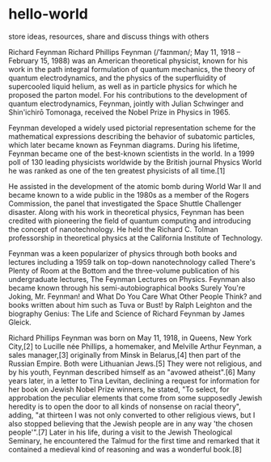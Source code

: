 # hello-world
store ideas, resources, share and discuss things with others

Richard Feynman
Richard Phillips Feynman (/ˈfaɪnmən/; May 11, 1918 – February 15, 1988) was an American theoretical physicist, known for his work in the path integral formulation of quantum mechanics, the theory of quantum electrodynamics, and the physics of the superfluidity of supercooled liquid helium, as well as in particle physics for which he proposed the parton model. For his contributions to the development of quantum electrodynamics, Feynman, jointly with Julian Schwinger and Shin'ichirō Tomonaga, received the Nobel Prize in Physics in 1965.

Feynman developed a widely used pictorial representation scheme for the mathematical expressions describing the behavior of subatomic particles, which later became known as Feynman diagrams. During his lifetime, Feynman became one of the best-known scientists in the world. In a 1999 poll of 130 leading physicists worldwide by the British journal Physics World he was ranked as one of the ten greatest physicists of all time.[1]

He assisted in the development of the atomic bomb during World War II and became known to a wide public in the 1980s as a member of the Rogers Commission, the panel that investigated the Space Shuttle Challenger disaster. Along with his work in theoretical physics, Feynman has been credited with pioneering the field of quantum computing and introducing the concept of nanotechnology. He held the Richard C. Tolman professorship in theoretical physics at the California Institute of Technology.

Feynman was a keen popularizer of physics through both books and lectures including a 1959 talk on top-down nanotechnology called There's Plenty of Room at the Bottom and the three-volume publication of his undergraduate lectures, The Feynman Lectures on Physics. Feynman also became known through his semi-autobiographical books Surely You're Joking, Mr. Feynman! and What Do You Care What Other People Think? and books written about him such as Tuva or Bust! by Ralph Leighton and the biography Genius: The Life and Science of Richard Feynman by James Gleick.

Richard Phillips Feynman was born on May 11, 1918, in Queens, New York City,[2] to Lucille née Phillips, a homemaker, and Melville Arthur Feynman, a sales manager,[3] originally from Minsk in Belarus,[4] then part of the Russian Empire. Both were Lithuanian Jews.[5] They were not religious, and by his youth, Feynman described himself as an "avowed atheist".[6] Many years later, in a letter to Tina Levitan, declining a request for information for her book on Jewish Nobel Prize winners, he stated, "To select, for approbation the peculiar elements that come from some supposedly Jewish heredity is to open the door to all kinds of nonsense on racial theory", adding, "at thirteen I was not only converted to other religious views, but I also stopped believing that the Jewish people are in any way 'the chosen people'".[7] Later in his life, during a visit to the Jewish Theological Seminary, he encountered the Talmud for the first time and remarked that it contained a medieval kind of reasoning and was a wonderful book.[8]
